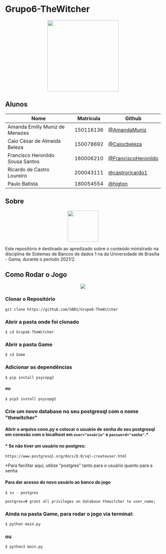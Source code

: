 # Grupo6-TheWitcher

<div align="center"><img src= "https://i.imgur.com/9MHMuCL.png" height="230" width="auto"/></div>

## Alunos

|Nome|Matrícula|Github|
|--|--|--|
|Amanda Emilly Muniz de Menezes|150116136|[@AmandaMuniz](https://github.com/AmandaMuniz)|
|Caio César de Almeida Beleza|150078692|[@Caiocbeleza](https://github.com/Caiocbeleza)|
|Francisco Heronildo Sousa Santos|160006210| [@FranciscoHeronildo](https://github.com/FranciscoHeronildo)|
|Ricardo de Castro Loureiro|200043111|[@castroricardo1](https://github.com/castroricardo1)|
|Paulo Batista|180054554|[@higton](https://github.com/higton)|

## Sobre

<div align="center"><img src= "https://i.imgur.com/FqupKBz.png" height="100" width="auto"/></div>

Este repositório é destinado ao apredizado sobre o conteúdo ministrado na disciplina de Sistemas de Bancos de dados 1 na da Universidade de Brasília - Gama, durante o período 2021/2.

## Como Rodar o Jogo

<div align="center"><img src= "https://external-content.duckduckgo.com/iu/?u=https%3A%2F%2Fmedia1.tenor.com%2Fimages%2Fe4d1876e4e989151dd88705e71172071%2Ftenor.gif%3Fitemid%3D18933836&f=1&nofb=1" height="" width="auto"/></div>


### Clonar o Repositório
```
git clone https://github.com/SBD1/Grupo6-TheWitcher
```

### Abrir a pasta onde foi clonado

```
$ cd Grupo6-TheWitcher
```

### Abrir a pasta Game
```
$ cd Game
```

### Adicionar as dependências

```
$ pip install psycopg2
```
#### ou

```
$ pip3 install psycopg2
```

### Crie um novo database no seu postgresql com o nome "thewitcher"

#### Abrir o arquivo conn.py e colocar o usuário de senha do seu postgresql em conexão com o localhost em `user="usuário"` e `password="senha"`.*


#### * Se não tiver um usuário no postgres:

`https://www.postgresql.org/docs/8.0/sql-createuser.html`

*Para facilitar aqui, utilize "postgres" tanto para o usuário quanto para a senha

#### Para dar acesso do novo usuário ao banco do jogo

```
$ su - postgres
```

```
postgres=# grant all privileges on database thewitcher to user_name;
```  


### Ainda na pasta Game, para rodar o jogo via terminal:

```
$ python main.py
```

### ou

```
$ python3 main.py
```
